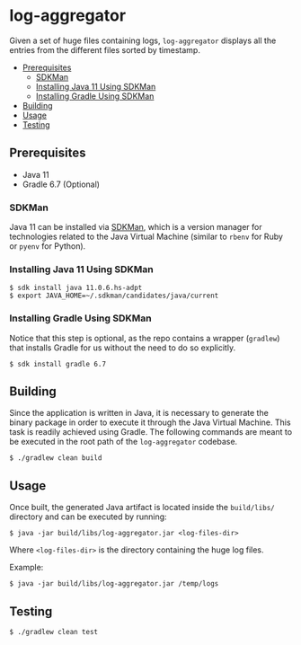 # log-aggregator

Given a set of huge files containing logs, `log-aggregator` displays all the
entries from the different files sorted by timestamp.

* [Prerequisites](#prerequisites)
  * [SDKMan](#sdkman)
  * [Installing Java 11 Using SDKMan](#installing-java-11-using-sdkman)
  * [Installing Gradle Using SDKMan](#installing-gradle-using-sdkman)
* [Building](#building)
* [Usage](#usage)
* [Testing](#testing)

## Prerequisites

* Java 11
* Gradle 6.7 (Optional)

### SDKMan

Java 11 can be installed via [SDKMan](https://sdkman.io/install), which is a
version manager for technologies related to the Java Virtual Machine (similar to
`rbenv` for Ruby or `pyenv` for Python).

### Installing Java 11 Using SDKMan

```shell
$ sdk install java 11.0.6.hs-adpt
$ export JAVA_HOME=~/.sdkman/candidates/java/current
```

### Installing Gradle Using SDKMan

Notice that this step is optional, as the repo contains a wrapper (`gradlew`)
that installs Gradle for us without the need to do so explicitly.

```shell
$ sdk install gradle 6.7
```

## Building

Since the application is written in Java, it is necessary to generate the binary
package in order to execute it through the Java Virtual Machine. This task is
readily achieved using Gradle. The following commands are meant to be executed
in the root path of the `log-aggregator` codebase.

```shell
$ ./gradlew clean build
```

## Usage

Once built, the generated Java artifact is located inside the `build/libs/`
directory and can be executed by running:

```shell
$ java -jar build/libs/log-aggregator.jar <log-files-dir>
```

Where `<log-files-dir>` is the directory containing the huge log files.

Example:

```shell
$ java -jar build/libs/log-aggregator.jar /temp/logs
```

## Testing

```shell
$ ./gradlew clean test
```
